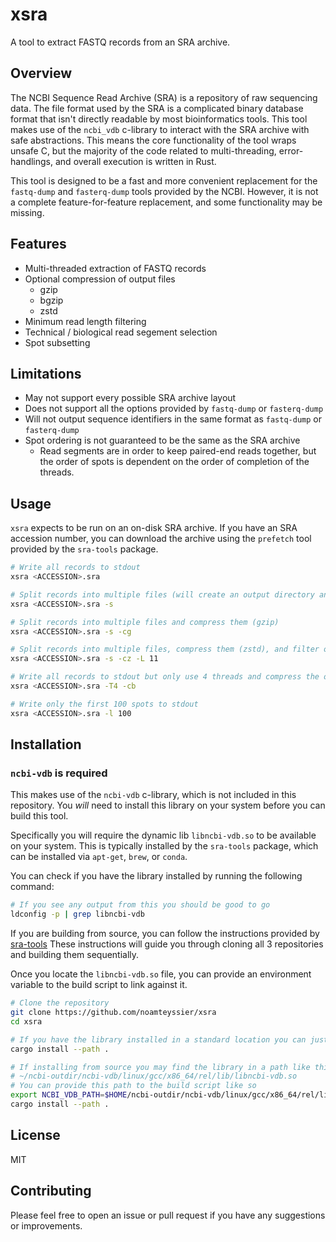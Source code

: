 # xsra

A tool to extract FASTQ records from an SRA archive.

## Overview

The NCBI Sequence Read Archive (SRA) is a repository of raw sequencing data.
The file format used by the SRA is a complicated binary database format that isn't directly readable by most bioinformatics tools.
This tool makes use of the `ncbi_vdb` c-library to interact with the SRA archive with safe abstractions.
This means the core functionality of the tool wraps unsafe C, but the majority of the code related to multi-threading, error-handlings, and overall execution is written in Rust.

This tool is designed to be a fast and more convenient replacement for the `fastq-dump` and `fasterq-dump` tools provided by the NCBI.
However, it is not a complete feature-for-feature replacement, and some functionality may be missing.

## Features

- Multi-threaded extraction of FASTQ records
- Optional compression of output files
  - gzip
  - bgzip
  - zstd
- Minimum read length filtering
- Technical / biological read segement selection
- Spot subsetting

## Limitations

- May not support every possible SRA archive layout
- Does not support all the options provided by `fastq-dump` or `fasterq-dump`
- Will not output sequence identifiers in the same format as `fastq-dump` or `fasterq-dump`
- Spot ordering is not guaranteed to be the same as the SRA archive
  - Read segments are in order to keep paired-end reads together, but the order of spots is dependent on the order of completion of the threads.

## Usage

`xsra` expects to be run on an on-disk SRA archive.
If you have an SRA accession number, you can download the archive using the `prefetch` tool provided by the `sra-tools` package.

```bash
# Write all records to stdout
xsra <ACCESSION>.sra

# Split records into multiple files (will create an output directory and write files there)
xsra <ACCESSION>.sra -s

# Split records into multiple files and compress them (gzip)
xsra <ACCESSION>.sra -s -cg

# Split records into multiple files, compress them (zstd), and filter out reads shorter than 11bp
xsra <ACCESSION>.sra -s -cz -L 11

# Write all records to stdout but only use 4 threads and compress the output (bgzip)
xsra <ACCESSION>.sra -T4 -cb

# Write only the first 100 spots to stdout
xsra <ACCESSION>.sra -l 100
```

## Installation

### `ncbi-vdb` is required

This makes use of the `ncbi-vdb` c-library, which is not included in this repository.
You *will* need to install this library on your system before you can build this tool.

Specifically you will require the dynamic lib `libncbi-vdb.so` to be available on your system.
This is typically installed by the `sra-tools` package, which can be installed via `apt-get`, `brew`, or `conda`.

You can check if you have the library installed by running the following command:

```bash
# If you see any output from this you should be good to go
ldconfig -p | grep libncbi-vdb
```

If you are building from source, you can follow the instructions provided by [sra-tools](https://github.com/ncbi/sra-tools/wiki/Building-from-source-:--configure-options-explained)
These instructions will guide you through cloning all 3 repositories and building them sequentially.

Once you locate the `libncbi-vdb.so` file, you can provide an environment variable to the build script to link against it.

```bash
# Clone the repository
git clone https://github.com/noamteyssier/xsra
cd xsra

# If you have the library installed in a standard location you can just build
cargo install --path .

# If installing from source you may find the library in a path like this
# ~/ncbi-outdir/ncbi-vdb/linux/gcc/x86_64/rel/lib/libncbi-vdb.so
# You can provide this path to the build script like so
export NCBI_VDB_PATH=$HOME/ncbi-outdir/ncbi-vdb/linux/gcc/x86_64/rel/lib
cargo install --path .
```

## License

MIT

## Contributing

Please feel free to open an issue or pull request if you have any suggestions or improvements.
